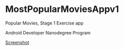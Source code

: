 # MostPopularMoviesAppv1

Popular Movies, Stage 1 Exercise app

Android Developer Nanodegree Program

[Screenshot](https://github.com/SerggioC/MostPopularMoviesAppv1/blob/master/Screenshot_20180228-170051.png?raw=true)
